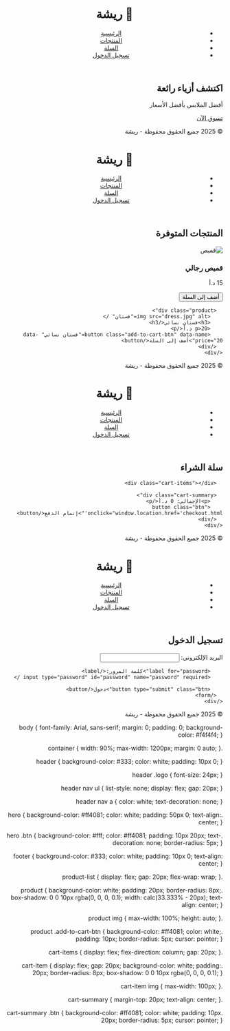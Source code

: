 <!DOCTYPE html>
<html lang="ar" dir="rtl">
<head>
  <meta charset="UTF-8" />
  <meta name="viewport" content="width=device-width, initial-scale=1.0" />
  <title>ريشة - متجر الملابس</title>
  <link rel="stylesheet" href="style.css" />
</head>
<body>
  <header>
    <div class="container">
      <h1 class="logo">🧥 ريشة</h1>
      <nav>
        <ul>
          <li><a href="index.html">الرئيسية</a></li>
          <li><a href="products.html">المنتجات</a></li>
          <li><a href="cart.html">السلة</a></li>
          <li><a href="login.html">تسجيل الدخول</a></li>
        </ul>
      </nav>
    </div>
  </header>

  <section class="hero">
    <div class="container">
      <h2>اكتشف أزياء رائعة</h2>
      <p>أفضل الملابس بأفضل الأسعار</p>
      <a href="products.html" class="btn">تسوق الآن</a>
    </div>
  </section>

  <footer>
    <div class="container">
      <p>© 2025 جميع الحقوق محفوظة - ريشة</p>
    </div>
  </footer>
</body>
</html>
<!DOCTYPE html>
<html lang="ar" dir="rtl">
<head>
  <meta charset="UTF-8" />
  <meta name="viewport" content="width=device-width, initial-scale=1.0" />
  <title>المنتجات - ريشة</title>
  <link rel="stylesheet" href="style.css" />
</head>
<body>

  <header>
    <div class="container">
      <h1 class="logo">🧥 ريشة</h1>
      <nav>
        <ul>
          <li><a href="index.html">الرئيسية</a></li>
          <li><a href="products.html">المنتجات</a></li>
          <li><a href="cart.html">السلة</a></li>
          <li><a href="login.html">تسجيل الدخول</a></li>
        </ul>
      </nav>
    </div>
  </header>

  <section class="product-list">
    <div class="container">
      <h2>المنتجات المتوفرة</h2>
      <div class="product">
        <img src="shirt.jpg" alt="قميص" />
        <h3>قميص رجالي</h3>
        <p>15 د.أ</p>
        <button class="add-to-cart-btn" data-name="قميص رجالي" data-price="15">أضف إلى السلة</button>
      </div>

      <div class="product">
        <img src="dress.jpg" alt="فستان" />
        <h3>فستان نسائي</h3>
        <p>20 د.أ</p>
        <button class="add-to-cart-btn" data-name="فستان نسائي" data-price="20">أضف إلى السلة</button>
      </div>
    </div>
  </section>

  <footer>
    <div class="container">
      <p>© 2025 جميع الحقوق محفوظة - ريشة</p>
    </div>
  </footer>

  <script>
    function addToCart(productName, productPrice) {
      const product = { name: productName, price: productPrice };
      let cart = JSON.parse(localStorage.getItem('cart')) || [];
      cart.push(product);
      localStorage.setItem('cart', JSON.stringify(cart));
      alert(`${productName} تم إضافته إلى السلة`);
    }

    document.querySelectorAll('.add-to-cart-btn').forEach(button => {
      button.addEventListener('click', (e) => {
        const productName = e.target.getAttribute('data-name');
        const productPrice = parseFloat(e.target.getAttribute('data-price'));
        addToCart(productName, productPrice);
      });
    });
  </script>

</body>
</html>
<!DOCTYPE html>
<html lang="ar" dir="rtl">
<head>
  <meta charset="UTF-8" />
  <meta name="viewport" content="width=device-width, initial-scale=1.0" />
  <title>سلة الشراء - ريشة</title>
  <link rel="stylesheet" href="style.css" />
</head>
<body>

  <header>
    <div class="container">
      <h1 class="logo">🧥 ريشة</h1>
      <nav>
        <ul>
          <li><a href="index.html">الرئيسية</a></li>
          <li><a href="products.html">المنتجات</a></li>
          <li><a href="cart.html">السلة</a></li>
          <li><a href="login.html">تسجيل الدخول</a></li>
        </ul>
      </nav>
    </div>
  </header>

  <section class="cart">
    <div class="container">
      <h2>سلة الشراء</h2>

      <div class="cart-items"></div>

      <div class="cart-summary">
        <p>الإجمالي: 0 د.أ</p>
        <button class="btn" onclick="window.location.href='checkout.html'">إتمام الدفع</button>
      </div>
    </div>
  </section>

  <footer>
    <div class="container">
      <p>© 2025 جميع الحقوق محفوظة - ريشة</p>
    </div>
  </footer>

  <script>
    function displayCart() {
      const cart = JSON.parse(localStorage.getItem('cart')) || [];
      const cartContainer = document.querySelector('.cart-items');
      let total = 0;

      if (cart.length === 0) {
        cartContainer.innerHTML = '<p>سلتك فارغة</p>';
        return;
      }

      cartContainer.innerHTML = '';
      cart.forEach((item, index) => {
        total += item.price;
        cartContainer.innerHTML += `
          <div class="cart-item">
            <img src="shirt.jpg" alt="${item.name}" />
            <div class="item-details">
              <h3>${item.name}</h3>
              <p>السعر: ${item.price} د.أ</p>
              <button class="remove-btn" data-index="${index}">إزالة</button>
            </div>
          </div>
        `;
      });

      document.querySelector('.cart-summary p').innerHTML = `الإجمالي: ${total.toFixed(2)} د.أ`;

      document.querySelectorAll('.remove-btn').forEach(button => {
        button.addEventListener('click', (e) => {
          const index = e.target.getAttribute('data-index');
          removeFromCart(index);
        });
      });
    }

    function removeFromCart(index) {
      const cart = JSON.parse(localStorage.getItem('cart')) || [];
      cart.splice(index, 1);
      localStorage.setItem('cart', JSON.stringify(cart));
      displayCart();
    }

    displayCart();
  </script>

</body>
</html>
<!DOCTYPE html>
<html lang="ar" dir="rtl">
<head>
  <meta charset="UTF-8" />
  <meta name="viewport" content="width=device-width, initial-scale=1.0" />
  <title>تسجيل الدخول - ريشة</title>
  <link rel="stylesheet" href="style.css" />
</head>
<body>

  <header>
    <div class="container">
      <h1 class="logo">🧥 ريشة</h1>
      <nav>
        <ul>
          <li><a href="index.html">الرئيسية</a></li>
          <li><a href="products.html">المنتجات</a></li>
          <li><a href="cart.html">السلة</a></li>
          <li><a href="login.html">تسجيل الدخول</a></li>
        </ul>
      </nav>
    </div>
  </header>

  <section class="login">
    <div class="container">
      <h2>تسجيل الدخول</h2>
      <form>
        <label for="email">البريد الإلكتروني:</label>
        <input type="email" id="email" name="email" required />

        <label for="password">كلمة المرور:</label>
        <input type="password" id="password" name="password" required />

        <button type="submit" class="btn">دخول</button>
      </form>
    </div>
  </section>

  <footer>
    <div class="container">
      <p>© 2025 جميع الحقوق محفوظة - ريشة</p>
    </div>
  </footer>

</body>
</html>
body {
  font-family: Arial, sans-serif;
  margin: 0;
  padding: 0;
  background-color: #f4f4f4;
}

.container {
  width: 90%;
  max-width: 1200px;
  margin: 0 auto;
}

header {
  background-color: #333;
  color: white;
  padding: 10px 0;
}

header .logo {
  font-size: 24px;
}

header nav ul {
  list-style: none;
  display: flex;
  gap: 20px;
}

header nav a {
  color: white;
  text-decoration: none;
}

.hero {
  background-color: #ff4081;
  color: white;
  padding: 50px 0;
  text-align: center;
}

.hero .btn {
  background-color: #fff;
  color: #ff4081;
  padding: 10px 20px;
  text-decoration: none;
  border-radius: 5px;
}

footer {
  background-color: #333;
  color: white;
  padding: 10px 0;
  text-align: center;
}

.product-list {
  display: flex;
  gap: 20px;
  flex-wrap: wrap;
}

.product {
  background-color: white;
  padding: 20px;
  border-radius: 8px;
  box-shadow: 0 0 10px rgba(0, 0, 0, 0.1);
  width: calc(33.333% - 20px);
  text-align: center;
}

.product img {
  max-width: 100%;
  height: auto;
}

.product .add-to-cart-btn {
  background-color: #ff4081;
  color: white;
  padding: 10px;
  border-radius: 5px;
  cursor: pointer;
}

.cart-items {
  display: flex;
  flex-direction: column;
  gap: 20px;
}

.cart-item {
  display: flex;
  gap: 20px;
  background-color: white;
  padding: 20px;
  border-radius: 8px;
  box-shadow: 0 0 10px rgba(0, 0, 0, 0.1);
}

.cart-item img {
  max-width: 100px;
}

.cart-summary {
  margin-top: 20px;
  text-align: center;
}

.cart-summary .btn {
  background-color: #ff4081;
  color: white;
  padding: 10px 20px;
  border-radius: 5px;
  cursor: pointer;
}
